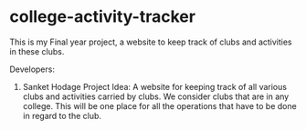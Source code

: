 # college-activity-tracker
This is my Final year project, a website to keep track of clubs and activities in these clubs.

Developers:
1.	Sanket Hodage
Project Idea: 
A website for keeping track of all various clubs and activities carried by clubs. We consider clubs that are in any college. This will be one place for all the operations that have to be done in regard to the club.
